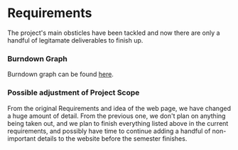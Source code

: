 # Requirements

The project's main obsticles have been tackled and now there are only a handful of legitamate deliverables to finish up. 

### Burndown Graph
Burndown graph can be found [here](https://github.com/Eshop-project/CS-350/blob/master/docs/plan/Milestone_6/burn.pdf).



### Possible adjustment of Project Scope

From the original Requirements and idea of the web page, we have changed a huge amount of detail. From the previous one, we don't plan on anything being taken out, and we plan to finish everything listed above in the current requirements, and possibly have time to continue adding a handful of non-important details to the website before the semester finishes.
